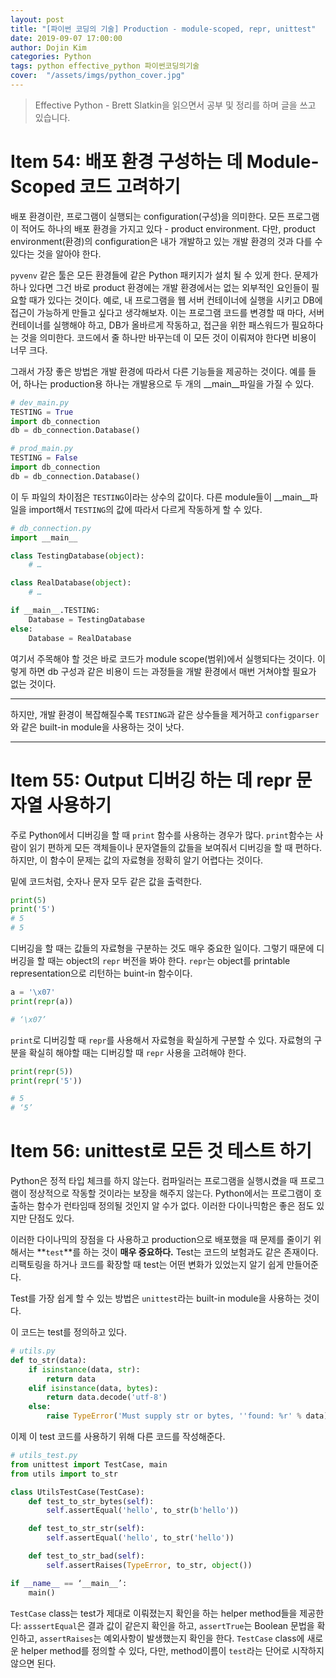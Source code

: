 ```yaml
---
layout: post
title: "[파이썬 코딩의 기술] Production - module-scoped, repr, unittest"
date: 2019-09-07 17:00:00
author: Dojin Kim
categories: Python
tags: python effective_python 파이썬코딩의기술
cover:  "/assets/imgs/python_cover.jpg"
---
```


> Effective Python - Brett Slatkin을 읽으면서 공부 및 정리를 하며 글을 쓰고 있습니다.

# Item 54: 배포 환경 구성하는 데 Module-Scoped 코드 고려하기

배포 환경이란, 프로그램이 실행되는 configuration(구성)을 의미한다. 모든 프로그램이 적어도 하나의 배포 환경을 가지고 있다 - product environment. 다만, product environment(환경)의 configuration은 내가 개발하고 있는 개발 환경의 것과 다를 수 있다는 것을 알아야 한다. 

`pyvenv` 같은 툴은 모든 환경들에 같은 Python 패키지가 설치 될 수 있게 한다. 문제가 하나 있다면 그건 바로 product 환경에는 개발 환경에서는 없는 외부적인 요인들이 필요할 때가 있다는 것이다. 예로, 내 프로그램을 웹 서버 컨테이너에 실행을 시키고 DB에 접근이 가능하게 만들고 싶다고 생각해보자. 이는 프로그램 코드를 변경할 때 마다, 서버 컨테이너를 실행해야 하고, DB가 올바르게 작동하고, 접근을 위한 패스워드가 필요하다는 것을 의미한다. 코드에서 줄 하나만 바꾸는데 이 모든 것이 이뤄져야 한다면 비용이 너무 크다.

그래서 가장 좋은 방법은 개발 환경에 따라서 다른 기능들을 제공하는 것이다. 예를 들어, 하나는 production용 하나는 개발용으로 두 개의 \__main__파일을 가질 수 있다.

```python
# dev_main.py
TESTING = True
import db_connection
db = db_connection.Database()

# prod_main.py
TESTING = False
import db_connection
db = db_connection.Database()
```

이 두 파일의 차이점은 `TESTING`이라는 상수의 값이다. 다른 module들이 \__main__파일을 import해서 `TESTING`의 값에 따라서 다르게 작동하게 할 수 있다.

```python
# db_connection.py
import __main__

class TestingDatabase(object):
    # …

class RealDatabase(object):
    # …

if __main__.TESTING:
    Database = TestingDatabase
else:
    Database = RealDatabase
```


여기서 주목해야 할 것은 바로 코드가 module scope(범위)에서 실행되다는 것이다.  이렇게 하면 db 구성과 같은 비용이 드는 과정들을 개발 환경에서 매번 거쳐야할 필요가 없는 것이다.

---

하지만, 개발 환경이 복잡해질수록 `TESTING`과 같은 상수들을 제거하고 `configparser`와 같은 built-in module을 사용하는 것이 낫다. 

---

# Item 55: Output 디버깅 하는 데 repr 문자열 사용하기

주로 Python에서 디버깅을 할 때 `print` 함수를 사용하는 경우가 많다. `print`함수는 사람이 읽기 편하게 모든 객체들이나 문자열들의 값들을 보여줘서 디버깅을 할 때 편하다. 하지만, 이 함수이 문제는 값의 자료형을 정확히 알기 어렵다는 것이다.

밑에 코드처럼, 숫자나 문자 모두 같은 값을 출력한다. 

```python
print(5)
print('5')
# 5
# 5
```

디버깅을 할 때는 값들의 자료형을 구분하는 것도 매우 중요한 일이다. 그렇기 때문에 디버깅을 할 때는 object의 `repr` 버전을 봐야 한다. `repr`는 object를 printable representation으로 리턴하는 buint-in 함수이다. 

```python
a = '\x07'
print(repr(a))

# ‘\x07’
```

`print`로 디버깅할 때 `repr`를 사용해서 자료형을 확실하게 구분할 수 있다. 자료형의 구분을 확실히 해야할 때는 디버깅할 때 `repr` 사용을 고려해야 한다.

```python
print(repr(5))
print(repr('5'))

# 5 
# ‘5’
```

# Item 56: unittest로 모든 것 테스트 하기

Python은 정적 타입 체크를 하지 않는다. 컴파일러는 프로그램을 실행시켰을 때 프로그램이 정상적으로 작동할 것이라는 보장을 해주지 않는다. Python에서는 프로그램이 호출하는 함수가 런타임때 정의될 것인지 알 수가 없다. 이러한 다이나믹함은 좋은 점도 있지만 단점도 있다.

이러한 다이나믹의 장점을 다 사용하고 production으로 배포했을 때 문제를 줄이기 위해서는 **`test`**를 하는 것이 **매우 중요하다.** Test는 코드의 보험과도 같은 존재이다. 리팩토링을 하거나 코드를 확장할 때 test는 어떤 변화가 있었는지 알기 쉽게 만들어준다. 

Test를 가장 쉽게 할 수 있는 방법은 `unittest`라는 built-in module을 사용하는 것이다.

이 코드는 test를 정의하고 있다. 

```python
# utils.py
def to_str(data):
    if isinstance(data, str):
        return data
    elif isinstance(data, bytes):
        return data.decode('utf-8')
    else:
        raise TypeError('Must supply str or bytes, ''found: %r' % data)
```

이제 이 test 코드를 사용하기 위해 다른 코드를 작성해준다. 

```python
# utils_test.py
from unittest import TestCase, main
from utils import to_str

class UtilsTestCase(TestCase):
    def test_to_str_bytes(self):
        self.assertEqual('hello', to_str(b'hello'))

    def test_to_str_str(self):
        self.assertEqual('hello', to_str('hello'))

    def test_to_str_bad(self):
        self.assertRaises(TypeError, to_str, object())

if __name__ == ‘__main__’:
    main()
```

`TestCase` class는 test가 제대로 이뤄졌는지 확인을 하는 helper method들을 제공한다: `asssertEqual`은 결과 값이 같은지 확인을 하고, `assertTrue`는 Boolean 문법을 확인하고, `assertRaises`는 예외사항이 발생했는지 확인을 한다. `TestCase` class에 새로운 helper method를 정의할 수 있다, 다만, method이름이 `test`라는 단어로 시작하지 않으면 된다.
